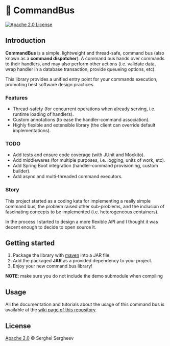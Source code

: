 # :bus: CommandBus

[![Apache 2.0 License](https://img.shields.io/badge/License-Apache%202.0-brightgreen.svg)](https://github.com/sergheevdev/command-bus/blob/main/LICENSE)

## Introduction

**CommandBus** is a simple, lightweight and thread-safe, command bus (also known as
a **command dispatcher**). A command bus hands over commands to their handlers, and
may also perform other actions (i.e. validate data, wrap handler in a database 
transaction, provide queueing options, etc).

This library provides a unified entry point for your commands execution, promoting
best software design practices.

### Features
- Thread-safety (for concurrent operations when already serving, i.e. runtime loading of handlers).
- Custom annotations (to ease the handler-command association).
- Highly flexible and extensible library (the client can override default implementations).

### TODO
- Add tests and ensure code coverage (with JUnit and Mockito).
- Add middlewares (for multiple purposes, i.e. logging, units of work, etc).
- Add Spring Boot integration (handler-command provisioning, custom builder).
- Add async and multi-threaded command executors.

### Story

This project started as a coding kata for implementing a really simple command bus,
the problem raised other sub-problems, and the inclusion of fascinating concepts to
be implemented (i.e. heterogeneous containers).

In the process I started to design a more flexible API and I thought it was decent
enough to decide to open source it.

## Getting started

1. Package the library with [maven](https://maven.apache.org/) into a JAR file.
2. Add the packaged **JAR** as a provided dependency to your project.
3. Enjoy your new command bus library!

**NOTE**: make sure you do not include the demo submodule when compiling

## Usage

All the documentation and tutorials about the usage of this command bus is available
at the [wiki page of this repository](https://github.com/sergheevdev/command-bus/wiki).

## License

[Apache 2.0](LICENSE) &copy; Serghei Sergheev
